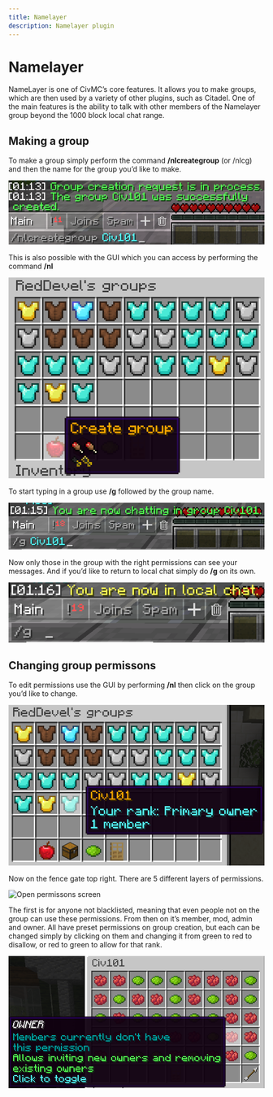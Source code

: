 ```yaml
---
title: Namelayer
description: Namelayer plugin
---
```


# Namelayer
NameLayer is one of CivMC’s core features. It allows you to make groups, which are then used by a variety of other plugins, such as Citadel.
One of the main features is the ability to talk with other members of the Namelayer group beyond the 1000 block local chat range.

## Making a group

To make a group simply perform the command **/nlcreategroup** (or /nlcg) and then the name for the group you’d like to make. 

![Creating a group](./media/Creategroup.png)

This is also possible with the GUI which you can access by performing the command **/nl**

![Creating a group using Gui](./media/GuiCreategroup.png)

To start typing in a group use **/g** followed by the group name. 

![Using /g](./media/Groupchat.png)

Now only those in the group with the right permissions can see your messages. And if you’d like to return to local chat simply do **/g** on its own. 

![/g to Local Chat](./media/LocalChat.png)

## Changing group permissons

To edit permissions use the GUI by performing **/nl** then click on the group you’d like to change. 

![List of namelayer groups](./media/Namelayergroups.png)

Now on the fence gate top right. There are 5 different layers of permissions.

![Open permissons screen](./media/GroupPermissons.png)

The first is for anyone not blacklisted, meaning that even people not on the group can use these permissions. 
From then on it’s member, mod, admin and owner. All have preset permissions on group creation, but each can be changed simply by clicking on them and changing it from green to red to disallow, or red to green to allow for that rank. 

![Managing group permissons](./media/Changingperms.png)

